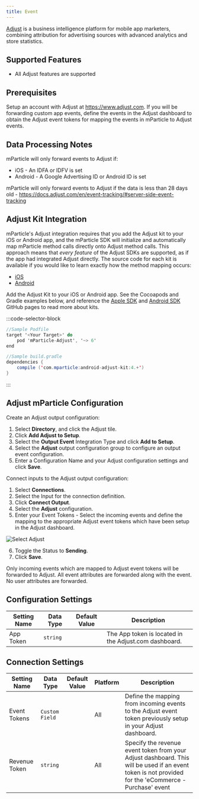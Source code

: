 ```yaml
---
title: Event
---
```


[Adjust](https://www.adjust.com) is a business intelligence platform for mobile app marketers, combining attribution for advertising sources with advanced analytics and store statistics.

## Supported Features

* All Adjust features are supported

## Prerequisites

Setup an account with Adjust at <https://www.adjust.com>.  If you will be forwarding custom app events, define the events in the Adjust dashboard to obtain the Adjust event tokens for mapping the events in mParticle to Adjust events.

## Data Processing Notes

mParticle will only forward events to Adjust if:

* iOS - An IDFA or IDFV is set
* Android - A Google Advertising ID or Android ID is set

mParticle will only forward events to Adjust if the data is less than 28 days old - <https://docs.adjust.com/en/event-tracking/#server-side-event-tracking>

## Adjust Kit Integration

mParticle's Adjust integration requires that you add the Adjust kit to your iOS or Android app, and the mParticle SDK will initialize and automatically map mParticle method calls directly onto Adjust method calls. This approach means that *every feature* of the Adjust SDKs are supported, as if the app had integrated Adjust directly. The source code for each kit is available if you would like to learn exactly how the method mapping occurs:

- [iOS](https://github.com/mparticle-integrations/mparticle-apple-integration-adjust)
- [Android](https://github.com/mparticle-integrations/mparticle-android-integration-adjust)

Add the Adjust Kit to your iOS or Android app. See the Cocoapods and Gradle examples below, and reference the [Apple SDK](https://github.com/mParticle/mparticle-apple-sdk) and [Android SDK](https://github.com/mParticle/mparticle-android-sdk) GitHub pages to read more about kits.

:::code-selector-block
~~~objectivec
//Sample Podfile
target '<Your Target>' do
    pod 'mParticle-Adjust', '~> 6'
end
~~~

~~~java
//Sample build.gradle
dependencies {
    compile ('com.mparticle:android-adjust-kit:4.+')
}
~~~   
:::

## Adjust mParticle Configuration

Create an Adjust output configuration:

1.  Select **Directory**, and click the Adjust tile.
2.  Click **Add Adjust to Setup**.
3.  Select the **Output Event** Integration Type and click **Add to Setup**.
4.  Select the **Adjust** output configuration group to configure an output event configuration.
5.  Enter a Configuration Name and your Adjust configuration settings and click **Save**.

Connect inputs to the Adjust output configuration:

1.  Select **Connections**.
2.  Select the Input for the connection definition.
3.  Click **Connect Output**.
4.  Select the **Adjust** configuration.
5.  Enter your Event Tokens - Select the incoming events and define the mapping to the appropriate Adjust event tokens which have been setup in the Adjust dashboard.

![Select Adjust](/images/adjust-tokens.png)

6. Toggle the Status to **Sending**.
7. Click **Save**.

<aside class="notice"> Only incoming events which are mapped to Adjust event tokens will be forwarded to Adjust.  All event attributes are forwarded along with the event.  No user attributes are forwarded.</aside>

## Configuration Settings

| Setting Name |  Data Type | Default Value  | Description |
| ---|---|---|---|
| App Token | `string` | <unset> | The App token is located in the Adjust.com dashboard. |

## Connection Settings

| Setting Name |  Data Type    | Default Value | Platform | Description |
| ---|---|---|---|-----
| Event Tokens | `Custom Field` | <unset> | All| Define the mapping from incoming events to the Adjust event token previously setup in your Adjust dashboard. |
| Revenue Token | `string` | <unset> | All| Specify the revenue event token from your Adjust dashboard.  This will be used if an event token is not provided for the 'eCommerce - Purchase' event |